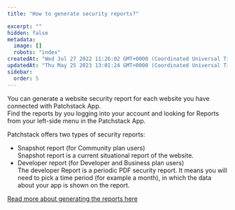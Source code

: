 ```yaml
---
title: "How to generate security reports?"

excerpt: ""
hidden: false
metadata: 
  image: []
  robots: "index"
createdAt: "Wed Jul 27 2022 11:26:02 GMT+0000 (Coordinated Universal Time)"
updatedAt: "Thu May 25 2023 13:01:24 GMT+0000 (Coordinated Universal Time)"
sidebar:
  order: 5
---
```

You can generate a website security report for each website you have connected with Patchstack App.  
Find the reports by you logging into your account and looking for Reports from your left-side menu in the Patchstack App.

Patchstack offers two types of security reports:

- Snapshot report (for Community plan users)  
  Snapshot report is a current situational report of the website.
- Developer report (for Developer and Business plan users)  
  The developer Report is a periodic PDF security report. It means you will need to pick a time period (for example a month), in which the data about your app is shown on the report.

[Read more about generating the reports here](/patchstack-app/reports/generating-reports/)
